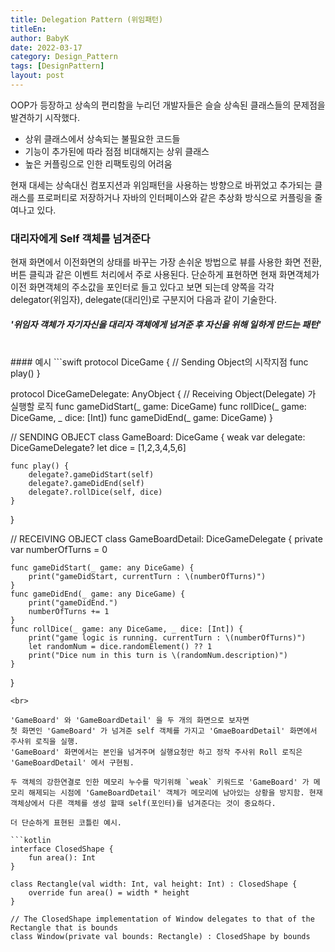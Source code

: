 ```yaml
---
title: Delegation Pattern (위임패턴)
titleEn:
author: BabyK
date: 2022-03-17
category: Design_Pattern
tags: [DesignPattern]
layout: post
---
```


OOP가 등장하고 상속의 편리함을 누리던 개발자들은 슬슬 상속된 클래스들의 문제점을 발견하기 시작했다.  

* 상위 클래스에서 상속되는 불필요한 코드들
* 기능이 추가된에 따라 점점 비대해지는 상위 클래스
* 높은 커플링으로 인한 리팩토링의 어려움

현재 대세는 상속대신 컴포지션과 위임패턴을 사용하는 방향으로 바뀌었고 추가되는 클래스를 프로퍼티로 저장하거나 자바의 인터페이스와 같은 추상화 방식으로 커플링을 줄여나고 있다.  

### 대리자에게 Self 객체를 넘겨준다
현재 화면에서 이전화면의 상태를 바꾸는 가장 손쉬운 방법으로 뷰를 사용한 화면 전환, 버튼 클릭과 같은 이벤트 처리에서 주로 사용된다. 단순하게 표현하면 현재 화면객체가 이전 화면객체의 주소값을 포인터로 들고 있다고 보면 되는데 양쪽을 각각 delegator(위임자), delegate(대리인)로 구분지어 다음과 같이 기술한다.  
##### '위임자 객체가 자기자신을 대리자 객체에게 넘겨준 후 자신을 위해 일하게 만드는 패턴'

<br>
#### 예시
```swift
protocol DiceGame {
    // Sending Object의 시작지점
    func play()
}

protocol DiceGameDelegate: AnyObject {
    // Receiving Object(Delegate) 가 실행할 로직
    func gameDidStart(_ game: DiceGame)
    func rollDice(_ game: DiceGame, _ dice: [Int])
    func gameDidEnd(_ game: DiceGame)
}

// SENDING OBJECT
class GameBoard: DiceGame {
    weak var delegate: DiceGameDelegate?
    let dice = [1,2,3,4,5,6]
    
    func play() {
        delegate?.gameDidStart(self)
        delegate?.gameDidEnd(self)
        delegate?.rollDice(self, dice)
    }
}

// RECEIVING OBJECT
class GameBoardDetail: DiceGameDelegate {
    private var numberOfTurns = 0
    
    func gameDidStart(_ game: any DiceGame) {
        print("gameDidStart, currentTurn : \(numberOfTurns)")
    }
    func gameDidEnd(_ game: any DiceGame) {
        print("gameDidEnd.")
        numberOfTurns += 1
    }
    func rollDice(_ game: any DiceGame, _ dice: [Int]) {
        print("game logic is running. currentTurn : \(numberOfTurns)")
        let randomNum = dice.randomElement() ?? 1
        print("Dice num in this turn is \(randomNum.description)")
    }
}
```
<br>

'GameBoard' 와 'GameBoardDetail' 을 두 개의 화면으로 보자면  
첫 화면인 'GameBoard' 가 넘겨준 self 객체를 가지고 'GmaeBoardDetail' 화면에서 주사위 로직을 실행.  
'GameBoard' 화면에서는 본인을 넘겨주며 실행요청만 하고 정작 주사위 Roll 로직은 'GameBoardDetail' 에서 구현됨.  

두 객체의 강한연결로 인한 메모리 누수를 막기위해 `weak` 키워드로 'GameBoard' 가 메모리 해제되는 시점에 'GameBoardDetail' 객체가 메모리에 남아있는 상황을 방지함. 현재 객체상에서 다른 객체를 생성 할때 self(포인터)를 넘겨준다는 것이 중요하다.  

더 단순하게 표현된 코틀린 예시.  

```kotlin
interface ClosedShape {
    fun area(): Int
}

class Rectangle(val width: Int, val height: Int) : ClosedShape {
    override fun area() = width * height
}

// The ClosedShape implementation of Window delegates to that of the Rectangle that is bounds
class Window(private val bounds: Rectangle) : ClosedShape by bounds
```